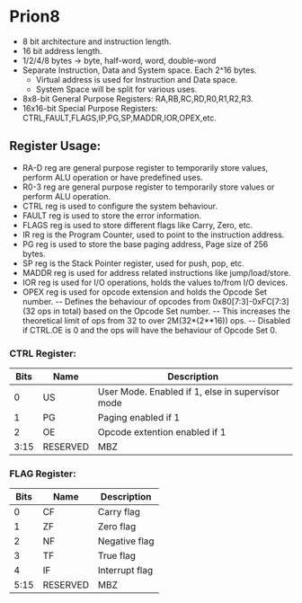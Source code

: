 # Prion8
- 8 bit architecture and instruction length.
- 16 bit address length.
- 1/2/4/8 bytes -> byte, half-word, word, double-word
- Separate Instruction, Data and System space. Each 2^16 bytes.
  - Virtual address is used for Instruction and Data space.
  - System Space will be split for various uses.
- 8x8-bit General Purpose Registers: RA,RB,RC,RD,R0,R1,R2,R3.
- 16x16-bit Special Purpose Registers: CTRL,FAULT,FLAGS,IP,PG,SP,MADDR,IOR,OPEX,etc.

## Register Usage:
- RA-D reg are general purpose register to temporarily store values, perform ALU operation or have predefined uses.
- R0-3 reg are general purpose register to temporarily store values or perform ALU operation.
- CTRL reg is used to configure the system behaviour.
- FAULT reg is used to store the error information.
- FLAGS reg is used to store different flags like Carry, Zero, etc.
- IR reg is the Program Counter, used to point to the instruction address.
- PG reg is used to store the base paging address, Page size of 256 bytes.
- SP reg is the Stack Pointer register, used for push, pop, etc.
- MADDR reg is used for address related instructions like jump/load/store.
- IOR reg is used for I/O operations, holds the values to/from I/O devices.
- OPEX reg is used for opcode extension and holds the Opcode Set number.
	-- Defines the behaviour of opcodes from 0x80[7:3]-0xFC[7:3] (32 ops in total) based on the Opcode Set number.
	-- This increases the theoretical limit of ops from 32 to over 2M(32*(2**16)) ops.
	-- Disabled if CTRL.OE is 0 and the ops will have the behaviour of Opcode Set 0.

	

### CTRL Register:
|Bits|Name      |Description                                         |
|----|----------|----------------------------------------------------|
|0   |US        |User Mode. Enabled if 1, else in supervisor mode    |
|1   |PG        |Paging enabled if 1                                 |
|2   |OE        |Opcode extention enabled if 1                       |
|3:15|RESERVED  |MBZ                                                 |


### FLAG Register:
|Bits|Name      |Description                   |
|----|----------|------------------------------|
|0   |CF        |Carry flag                    |
|1   |ZF        |Zero flag                     |
|2   |NF        |Negative flag                 |
|3   |TF        |True flag                     |
|4   |IF        |Interrupt flag                |
|5:15|RESERVED  |MBZ                           |
